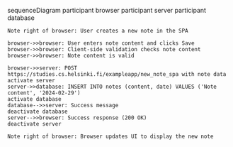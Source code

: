 sequenceDiagram
    participant browser
    participant server
    participant database

    Note right of browser: User creates a new note in the SPA

    browser->>browser: User enters note content and clicks Save
    browser->>browser: Client-side validation checks note content
    browser->>browser: Note content is valid

    browser->>server: POST https://studies.cs.helsinki.fi/exampleapp/new_note_spa with note data
    activate server
    server->>database: INSERT INTO notes (content, date) VALUES ('Note content', '2024-02-29')
    activate database
    database-->>server: Success message
    deactivate database
    server-->>browser: Success response (200 OK)
    deactivate server

    Note right of browser: Browser updates UI to display the new note
